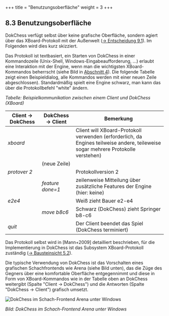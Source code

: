 +++
title = "Benutzungsoberfläche"
weight = 3
+++

## 8.3	Benutzungsoberfläche

DokChess verfügt selbst über keine grafische Oberfläche, sondern agiert über das XBoard-Protokoll mit der Außenwelt ([→ Entscheidung 9.1](/09_entscheidungen/01_anbindung/)). Im Folgenden wird dies kurz skizziert.

Das Protokoll ist textbasiert, ein Starten von DokChess in einer Kommandozeile (Unix-Shell, Windows-Eingabeaufforderung, ...) erlaubt eine Interaktion mit der Engine, wenn man die wichtigsten XBoard-Kommandos beherrscht (siehe Bild in [Abschnitt 4](/04_loesungsstrategie/)).
Die folgende Tabelle zeigt einen Beispieldialog, alle Kommandos werden mit einer neuen Zeile abgeschlossen). Standardmäßig spielt eine Engine schwarz, man kann das über die Protokollbefehl "white" ändern.

*Tabelle: Beispielkommunikation zwischen einem Client und DokChess (XBoard)*

| Client -> DokChess | DokChess -> Client | Bemerkung |
|--------------------|--------------------|-----------|
| _xboard_           | &nbsp;             | Client will XBoard-Protokoll verwenden (erforderlich, da Engines teilweise andere, teileweise sogar mehrere Protokolle verstehen) |
| &nbsp;             | (neue Zeile)       | &nbsp; |
| _protover 2_       | &nbsp;             |	Protokollversion 2 |
| &nbsp;             | _feature done=1_   | zeilenweise Mitteilung über zusätzliche Features der Engine (hier: keine) |
| _e2e4_             | &nbsp;             | Weiß zieht Bauer e2-e4 |
| &nbsp;             | _move b8c6_        | Schwarz (DokChess) zieht Springer b8-c6 |
| _quit_             | &nbsp;             | Der Client beendet das Spiel (DokChess terminiert) |

Das Protokoll selbst wird in [Mann+2009] detailliert beschrieben, für die Implementierung in DokChess ist das Subsystem XBoard-Protokoll zuständig ([→ Bausteinsicht 5.2](/05_bausteinsicht/02_xboard-protokoll/)).

Die typische Verwendung von DokChess ist das Vorschalten eines grafischen Schachfrontends wie Arena (siehe Bild unten), das die Züge des Gegners über eine komfortable Oberfläche entgegennimmt und diese in Form von XBoard-Kommandos wie in der Tabelle oben an DokChess weitergibt (Spalte "Client -> DokChess") und die Antworten (Spalte "DokChess -> Client") grafisch umsetzt.

![DokChess im Schach-Frontend Arena unter Windows](/images/Abb09_21_FrontendArena.png "DokChess im Schach-Frontend Arena unter Windows")

*Bild: DokChess im Schach-Frontend Arena unter Windows*
